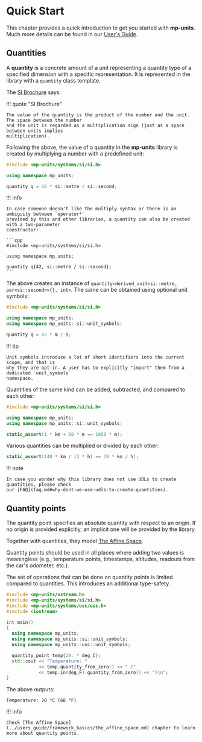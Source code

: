 # Quick Start

This chapter provides a quick introduction to get you started with **mp-units**.
Much more details can be found in our [User's Guide](../users_guide/terms_and_definitions.md).

## Quantities

A **quantity** is a concrete amount of a unit representing a quantity type of a specified dimension with a
specific representation. It is represented in the library with a `quantity` class template.

The [SI Brochure](../appendix/references.md#SIBrochure) says:

!!! quote "SI Brochure"

    The value of the quantity is the product of the number and the unit. The space between the number
    and the unit is regarded as a multiplication sign (just as a space between units implies
    multiplication).


Following the above, the value of a quantity in the **mp-units** library is created by multiplying
a number with a predefined unit:

```cpp
#include <mp-units/systems/si/si.h>

using namespace mp_units;

quantity q = 42 * si::metre / si::second;
```

!!! info

    In case someone doesn't like the multiply syntax or there is an ambiguity between `operator*`
    provided by this and other libraries, a quantity can also be created with a two-parameter
    constructor:

    ```cpp
    #include <mp-units/systems/si/si.h>

    using namespace mp_units;

    quantity q{42, si::metre / si::second};
    ```

The above creates an instance of `quantity<derived_unit<si::metre, per<si::second>>{}, int>`.
The same can be obtained using optional unit symbols:

```cpp
#include <mp-units/systems/si/si.h>

using namespace mp_units;
using namespace mp_units::si::unit_symbols;

quantity q = 42 * m / s;
```

!!! tip

    Unit symbols introduce a lot of short identifiers into the current scope, and that is
    why they are opt-in. A user has to explicitly "import" them from a dedicated `unit_symbols`
    namespace.

Quantities of the same kind can be added, subtracted, and compared to each other:

```cpp
#include <mp-units/systems/si/si.h>

using namespace mp_units;
using namespace mp_units::si::unit_symbols;

static_assert(1 * km + 50 * m == 1050 * m);
```

Various quantities can be multiplied or divided by each other:

```cpp
static_assert(140 * km / (2 * h) == 70 * km / h);
```

!!! note

    In case you wonder why this library does not use UDLs to create quantities, please check
    our [FAQ](faq.md#why-dont-we-use-udls-to-create-quantities).


## Quantity points

The quantity point specifies an absolute quantity with respect to an origin.
If no origin is provided explicitly, an implicit one will be provided by the library.

Together with quantities, they model [The Affine Space](../users_guide/framework_basics/the_affine_space.md).

Quantity points should be used in all places where adding two values is meaningless
(e.g., temperature points, timestamps, altitudes, readouts from the car's odometer, etc.).

The set of operations that can be done on quantity points is limited compared to quantities.
This introduces an additional type-safety.

```cpp
#include <mp-units/ostream.h>
#include <mp-units/systems/si/si.h>
#include <mp-units/systems/usc/usc.h>
#include <iostream>

int main()
{
  using namespace mp_units;
  using namespace mp_units::si::unit_symbols;
  using namespace mp_units::usc::unit_symbols;

  quantity_point temp{20. * deg_C};
  std::cout << "Temperature: "
            << temp.quantity_from_zero() << " (" 
            << temp.in(deg_F).quantity_from_zero() << ")\n";
}
```

The above outputs:

```text
Temperature: 20 °C (68 °F)
```

!!! info

    Check [The Affine Space](../users_guide/framework_basics/the_affine_space.md) chapter to learn
    more about quantity points.
